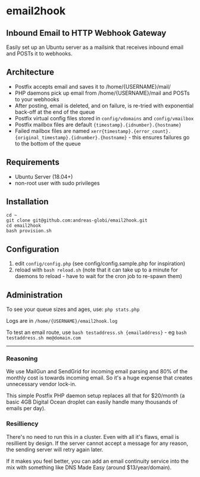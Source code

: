 # email2hook

## Inbound Email to HTTP Webhook Gateway

Easily set up an Ubuntu server as a mailsink that receives inbound email and POSTs it to webhooks.

## Architecture

 - Postfix accepts email and saves it to /home/{USERNAME}/mail/
 - PHP daemons pick up email from /home/{USERNAME}/mail and POSTs to your webhooks
 - After posting, email is deleted, and on failure, is re-tried with exponential back-off at the end of the queue
 - Postfix virtual config files stored in `config/vdomains` and `config/vmailbox`
 - Postfix mailbox files are default `{timestamp}.{idnumber}.{hostname}`
 - Failed mailbox files are named `xerr{timestamp}.{error_count}.{original_timestamp}.{idnumber}.{hostname}` - this ensures failures go to the bottom of the queue

## Requirements

 - Ubuntu Server (18.04+)
 - non-root user with sudo privileges
 
## Installation

```
cd ~
git clone git@github.com:andreas-globi/email2hook.git
cd email2hook
bash provision.sh
```

## Configuration

1. edit `config/config.php` (see config/config.sample.php for inspiration)
2. reload with `bash reload.sh` (note that it can take up to a minute for daemons to reload - have to wait for the cron job to re-spawn them)

## Administration

To see your queue sizes and ages, use: `php stats.php`

Logs are in `/home/{USERNAME}/email2hook.log`

To test an email route, use `bash testaddress.sh {emailaddress}` - eg `bash testaddress.sh me@domain.com`

---

### Reasoning

We use MailGun and SendGrid for incoming email parsing and 80% of the monthly cost is towards incoming email. So it's a huge expense that creates unnecessary vendor lock-in.

This simple Postfix PHP daemon setup replaces all that for $20/month (a basic 4GB Digital Ocean droplet can easily handle many thousands of emails per day).

### Resilliency

There's no need to run this in a cluster. Even with all it's flaws, email is resillient by design. If the server cannot accept a message for any reason, the sending server will retry again later.

If it makes you feel better, you can add an email continuity service into the mix with something like DNS Made Easy (around $13/year/domain).
